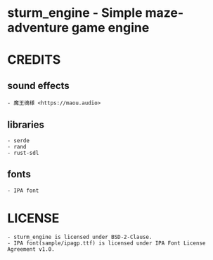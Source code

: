 # sturm_engine - Simple maze-adventure game engine

# CREDITS
## sound effects
    - 魔王魂様 <https://maou.audio>
## libraries
    - serde
    - rand
    - rust-sdl
## fonts
    - IPA font
    
# LICENSE
    - sturm_engine is licensed under BSD-2-Clause.
    - IPA font(sample/ipagp.ttf) is licensed under IPA Font License Agreement v1.0.

